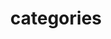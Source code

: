 ---
title: categories
layout: categories
permalink: /categories/
show_excerpts: true
entries_layout: list
categories:
  - til-list
tags:
  - content
  - css
  - lists
  - markup
---